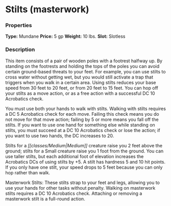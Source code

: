 ﻿---
Title: "Stilts (masterwork)"
Type: "Mundane"
Price: "5 gp"
Weight: "10 lbs."
Slot: "Slotless"
Description: |
  "This item consists of a pair of wooden poles with a footrest halfway up. By standing on the footrests and holding the tops of the poles you can avoid certain ground-based threats to your feet. For example, you can use stilts to cross water without getting wet, but you would still activate a trap that triggers when you walk in a certain area. Using stilts reduces your base speed from 30 feet to 20 feet, or from 20 feet to 15 feet. You can hop off your stilts as a move action, or as a free action with a successful DC 10 Acrobatics check.
  You must use both your hands to walk with stilts. Walking with stilts requires a DC 5 Acrobatics check for each move. Failing this check means you do not move for that move action; failing by 5 or more means you fall off the stilts. If you want to use one hand for something else while standing on stilts, you must succeed at a DC 10 Acrobatics check or lose the action; if you want to use two hands, the DC increases to 20.
  Stilts for a Medium creature raise you 2 feet above the ground; stilts for a Small creature raise you 1 foot from the ground. You can use taller stilts, but each additional foot of elevation increases the Acrobatics DCs of using stilts by +5. A stilt has hardness 5 and 10 hit points. If you only have one stilt, your speed drops to 5 feet because you can only hop rather than walk.
  _Masterwork Stilts_: These stilts strap to your feet and legs, allowing you to use your hands for other tasks without penalty. Walking on masterwork stilts requires a DC 10 Acrobatics check. Attaching or removing a masterwork stilt is a full-round action."
Sources: "['Ultimate Equipment']"
---

# Stilts (masterwork)

### Properties

**Type:** Mundane **Price:** 5 gp **Weight:** 10 lbs. **Slot:** Slotless

### Description

This item consists of a pair of wooden poles with a footrest halfway up. By standing on the footrests and holding the tops of the poles you can avoid certain ground-based threats to your feet. For example, you can use stilts to cross water without getting wet, but you would still activate a trap that triggers when you walk in a certain area. Using stilts reduces your base speed from 30 feet to 20 feet, or from 20 feet to 15 feet. You can hop off your stilts as a move action, or as a free action with a successful DC 10 Acrobatics check.

You must use both your hands to walk with stilts. Walking with stilts requires a DC 5 Acrobatics check for each move. Failing this check means you do not move for that move action; failing by 5 or more means you fall off the stilts. If you want to use one hand for something else while standing on stilts, you must succeed at a DC 10 Acrobatics check or lose the action; if you want to use two hands, the DC increases to 20.

Stilts for a _[[classes/Medium|Medium]]_ creature raise you 2 feet above the ground; stilts for a Small creature raise you 1 foot from the ground. You can use taller stilts, but each additional foot of elevation increases the Acrobatics DCs of using stilts by +5. A stilt has hardness 5 and 10 hit points. If you only have one stilt, your speed drops to 5 feet because you can only hop rather than walk.

Masterwork Stilts: These stilts strap to your feet and legs, allowing you to use your hands for other tasks without penalty. Walking on masterwork stilts requires a DC 10 Acrobatics check. Attaching or removing a masterwork stilt is a full-round action.

